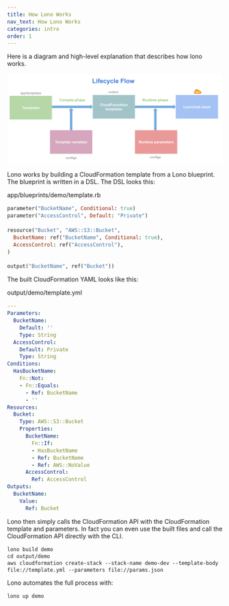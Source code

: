 ```yaml
---
title: How Lono Works
nav_text: How Lono Works
categories: intro
order: 1
---
```


Here is a diagram and high-level explanation that describes how lono works.

<img src="/img/tutorial/lono-flowchart.png" alt="Stack Created" class="doc-photo lono-flowchart">

Lono works by building a CloudFormation template from a Lono blueprint. The blueprint is written in a DSL. The DSL looks this:

app/blueprints/demo/template.rb

```ruby
parameter("BucketName", Conditional: true)
parameter("AccessControl", Default: "Private")

resource("Bucket", "AWS::S3::Bucket",
  BucketName: ref("BucketName", Conditional: true),
  AccessControl: ref("AccessControl"),
)

output("BucketName", ref("Bucket"))
```

The built CloudFormation YAML looks like this:

output/demo/template.yml

```yaml
---
Parameters:
  BucketName:
    Default: ''
    Type: String
  AccessControl:
    Default: Private
    Type: String
Conditions:
  HasBucketName:
    Fn::Not:
    - Fn::Equals:
      - Ref: BucketName
      - ''
Resources:
  Bucket:
    Type: AWS::S3::Bucket
    Properties:
      BucketName:
        Fn::If:
        - HasBucketName
        - Ref: BucketName
        - Ref: AWS::NoValue
      AccessControl:
        Ref: AccessControl
Outputs:
  BucketName:
    Value:
      Ref: Bucket
```

Lono then simply calls the CloudFormation API with the CloudFormation template and parameters. In fact you can even use the built files and call the CloudFormation API directly with the CLI.

    lono build demo
    cd output/demo
    aws cloudformation create-stack --stack-name demo-dev --template-body file://template.yml --parameters file://params.json

Lono automates the full process with:

    lono up demo
